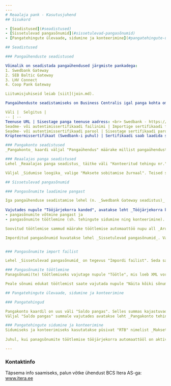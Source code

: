 ```yaml
---
---
# Reaalaja pank - Kasutusjuhend
## Sisukord

- [Seadistused](#seadistused)
- [Sissetulevad pangasõnumid](#sissetulevad-pangasõnumid)
- [Pangatehingute ülevaade, sidumine ja konteerimine](#pangatehingute-ülevaade-sidumine-ja-konteerimine)

## Seadistused

### Pangaühenduste seadistused

Võimalik on seadistada pangaühendused järgmiste pankadega:
1. Swedbank Gateway
2. SEB Baltic Gateway
3. LHV Connect
4. Coop Pank Gateway

Liitumisjuhiseid leiab [siit](join.md).

Pangaühenduste seadistamiseks on Business Centralis igal panga kohta oma kaart, kus tuleb täita järgmised väljad:

Väli |  Selgitus | 
-- | --
Teenuse URL | Sisestage panga teenuse aadress: <br> Swedbank - https://swedbankgateway.net/ <br> SEB - https://api.bgw.baltics.sebgroup.com/ <br> LHV - https://connect.lhv.eu/ <br> Coop Pank - https://cpgw.cooppank.ee/  
Seadme- või autentimissertifikaadi failinimi | Importige sertifikaadi fail (pfx/p12 formaat). Sertifikaadi saate pangast.
Seadme- või autentimissertifikaadi parool | Sisestage sertifikaadi parool.
Krüpteermissertifikaat (Swedbank-i puhul) | Sertifikaadi saab laadida siit: http://dev.swedbankgateway.net/info#certificates

### Pangakonto seadistused
_Pangakonto_ kaardi väljal "Pangaühendus" määrake millist pangaühendust kasutate. Juhul, kui kontol jätta pangaühendus määramata, siis selle konto tehinguinfot Business Centralisse ei laeta.

### Reaalajas panga seadistused
Lehel _Reaalajas panga seadistus_ täitke väli "Konteeritud tehingu nr." määrates vastava numbriseeria.

Väljal _Sidumise loogika_ valige "Maksete sobitamise žurnaal". Teised sidumisviisid ei ole tulevikus toetatud ning eemaldatakse.

## Sissetulevad pangasõnumid

### Pangasõnumite laadimine pangast

Iga pangaühenduse seadistamise lehel (n. _Swedbank Gateway seadistus)_ on nupp "Võta uued pangasõnumid", mida saab kasutada pangasõnumite impordiks.
    
Vajutades nupule "Tööjärjekorra kanded", avatakse leht _Tööjärjekorra kanded_, kus on võimalik seadistada kaks automaattööd: 
- pangasõnumite võtmine pangast ja 
- pangasõnumite töötlemine (sh. tehingute sidumine ning konteerimine). 

Soovitud töötlemise sammud määrake töötlemise automaattöö nupu all _Aruande päringuaken_.

Imporditud pangasõnumid kuvatakse lehel _Sissetulevad pangasõnumid_. Vaikimisi kuvatakse kirjed, mis on veel töötlemata. Kõikide sõnumite nägemiseks vajutage nupule "Näita kõiki sõnumeid".


### Pangasõnumite import failist

Lehel _Sissetulevad pangasõnumid_ on tegevus "Impordi failist". Seda saab kasutada juhuks, kui pangaühendus ei ole seadistatud ja sõnumeid pangast automaatselt ei tule.

### Pangasõnumite töötlemine
Panagsõnumi(te) töötlemiseks vajutage nupule "Töötle", mis loeb XML vormingus pangasõnumist välja  tehingute info ning salvestab need tabelitesse _Pangakonto tehingud_ ning _Maksete sobitamise žurnaal_.

Peale sõnumi edukat töötlemist saate vajutada nupule "Näita kõiki sõnumeid" - sõnumil on nüüd Olek _Töödeldud_. Paremal olevas kiirinfos on näha _Salvestatud tehingute arv_. Sellele numbrile vajutades on võimalik liikuda lehele _Pangakonto tehingud_.

## Pangatehingute ülevaade, sidumine ja konteerimine

### Pangatehingud

Pangakonto kaardil on uus väli "Saldo pangas". Selles summas kajastuvad kõik pangast imporditud tehingud, ka need, mis on veel sidumata ning konteerimata. Seetõttu võib väljal "Saldo pangas" olev summa erineda väljal "Saldo" kuvatavast summast. 
Väljal "Saldo pangas" summale vajutades avatakse leht _Pangakonto tehingud_, milles on näha kõik tehingud nii nagu need on pangakontol pangas.

### Pangatehingute sidumine ja konteerimine
Sidumiseks ja konteerimiseks kasutatakse püsivat "RTB" nimelist _Maksete sobitamise žurnaali_.  
  
Juhul, kui panagsõnumite töötlemise tööjärjekorra automaattööl on aktiveeritud ka "Sidumine" ja "Konteerimine" - siis jäävad "RTB" žurnaali alles ainult need read, mis vajavad kästisi töötlemist ehk read, mida automaatselt siduda ei õnnestunud.

---
```


### Kontaktinfo
Täpsema info saamiseks, palun võtke ühendust BCS Itera AS-ga:
<a href="https://www.itera.ee/" target="_blank">www.itera.ee</a>
